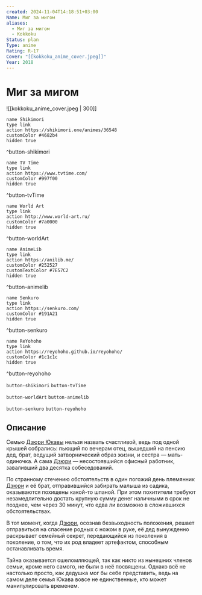 ```yaml
---
created: 2024-11-04T14:18:51+03:00
Name: Миг за мигом
aliases:
  - Миг за мигом
  - Kokkoku
Status: plan
Type: anime
Rating: R-17
Cover: "[[kokkoku_anime_cover.jpeg]]"
Year: 2018
---
```


# Миг за мигом

![[kokkoku_anime_cover.jpeg | 300]]

```button
name Shikimori
type link
action https://shikimori.one/animes/36548
customColor #4682b4
hidden true
```
^button-shikimori

```button
name TV Time
type link
action https://www.tvtime.com/
customColor #997f00
hidden true
```
^button-tvTime

```button
name World Art
type link
action http://www.world-art.ru/
customColor #7a0000
hidden true
```
^button-worldArt

```button
name AnimeLib
type link
action https://anilib.me/
customColor #252527
customTextColor #7E57C2
hidden true
```
^button-animelib

```button
name Senkuro
type link
action https://senkuro.com/
customColor #191A21
hidden true
```
^button-senkuro

```button
name ReYohoho
type link
action https://reyohoho.github.io/reyohoho/
customColor #1c1c1c
hidden true
```
^button-reyohoho

`button-shikimori` `button-tvTime`

`button-worldArt` `button-animelib`

`button-senkuro` `button-reyohoho`

## Описание

Семью [Дзюри Юкавы](https://shikimori.one/characters/155583-juri-yukawa) нельзя назвать счастливой, ведь под одной крышей собрались: пьющий по вечерам отец, вышедший на пенсию дед, брат, ведущий затворнический образ жизни, и сестра — мать-одиночка. А сама [Дзюри](https://shikimori.one/characters/155583-juri-yukawa) — несостоявшийся офисный работник, заваливший два десятка собеседований.

По странному стечению обстоятельств в один погожий день племянник [Дзюри](https://shikimori.one/characters/155583-juri-yukawa) и её брат, отправившийся забирать малыша из садика, оказываются похищены какой-то шпаной. При этом похитители требуют незамедлительно достать крупную сумму денег наличными в срок не позднее, чем через 30 минут, что едва ли возможно в сложившихся обстоятельствах.

В тот момент, когда [Дзюри](https://shikimori.one/characters/155583-juri-yukawa), осознав безвыходность положения, решает отправиться на спасение родных с ножом в руке, её дед вынужденно раскрывает семейный секрет, передающийся из поколения в поколение, о том, что их род владеет артефактом, способным останавливать время.

Тайна оказывается ошеломляющей, так как никто из нынешних членов семьи, кроме него самого, не были в неё посвящены. Однако всё не настолько просто, как дедушка мог бы себе представить, ведь на самом деле семья Юкава вовсе не единственные, кто может манипулировать временем.
